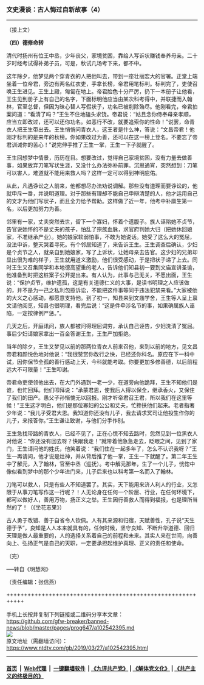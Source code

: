 ### 文史漫谈：古人悔过自新故事（4）
------------------------

<div class="post_content" itemprop="articleBody">
 <p>
  （接上文）
 </p>
 <p>
  <strong>
   （四）德修命转
  </strong>
 </p>
 <p>
  清代时扬州有位王中丞，少年丧父，家境贫困，靠给人写诉状赚钱奉养母亲。二十岁时经考试得补弟子员，可是，秋试几场考下来，都不中。
 </p>
 <p>
  这年除夕，他梦见两个穿青衣的人把他叫去，带到一座壮丽宏大的官署。正堂上端坐着一位帝君，旁边有两名红衣吏，手拿长榜，帝君用笔标判。标判完了，吏使召唤王生进见。王生上殿，匍匐在地上。帝君脸色十分严厉，扔下一本册子让他看，王生见到册子上有自己的名字，下面标明他应当由某次科考得中，并联捷而入翰林，官至总督，但因为昧心替人写假状子，功名已被削除殆尽。他刚看完，帝君拍案问道：“看清了吗？”王生不住地磕头求饶。帝君说：“姑且念你侍奉母亲孝顺，应当立即改过，还可以还你功名。如恶行不改，就要追索你的性命！”说罢，命青衣人把王生带出去。王生悄悄问青衣人，这王者是什么神，答说：“文昌帝君！他刚才标判的是来年的秋榜。你如果改过为善，还可以在这一榜上登名。不要忘了帝君训诫你的苦心！”说完伸手推了王生一掌，王生一下子就醒了。
 </p>
 <p>
  王生回想梦中情景，历历在目。想要改过，觉得自己家境贫困，没有力量去做善事，如果放弃刀笔写状生涯，又没什么办法弥补前罪。沉思通宵，突然想到：刀笔可以害人，难道就不能用来救人吗？这样一定可以得到神明庇佑。
 </p>
 <p>
  从此，凡遇诤讼之人前来，他都想尽办法劝说调解。那些没有道理而要诤讼的，他就申斥一番，并说明道理。对于那些有理却不能自己申辩清楚的人，他才运用自己的文才为他们写状子，而且全力给予帮助。这样做了近一年，他考中补廪生第一名，以后更加努力为善。
 </p>
 <p>
  邻里有一家，丈夫突然去世，留下一个寡妇，怀着个遗腹子。族人诬陷她不贞节，告官说她怀的不是丈夫的孩子，怕乱了宗族血脉，求官府判她大归（把她休回娘家，不准继承产业）。她的娘家软弱怕事，不敢为她说话。她受了这么大的冤屈，没法申诉，整天哭着寻死。有个邻居知道了，来告诉王生。王生调查后确认，少妇是个贞节之人，就亲自到她娘家，写了上诉状，让她母亲去告官。这少妇的兄弟却显出很为难的样子，王生就用道义激励，他们很受感动，于是把状子递了上去。同时王生又召集同学和本地德高望重的老人，告诉他们知县初一要到文庙宣讲圣谕，他准备到时把这桩案子公开提出来。有人认为，此事与己无关，不愿出面，王生说：“保护贞节，维护遗孤，这是有关道德仁义的大事，是读书明理之人应该做的，并不是为一己之私利包揽诉讼，不能把这件事等同于违法犯禁来看。”大家被他的大义之心感动，都愿意支持他。到了初一，知县来到文庙学舍，王生等人呈上禀文请他阅览，知县也很明理，看完后说：“这是件牵涉名节的事，如果确属族人诬陷，一定按律例严惩。”。
 </p>
 <p>
  几天之后，开庭讯问，族人都被问得理屈词穷，承认自己诬告，少妇洗清了冤屈。事后少妇请娘家拿出一百金答谢王生，王生严加拒绝。
 </p>
 <p>
  当年的除夕，王生又梦见以前的那两位青衣人前来召他，来到以前的地方，见文昌帝君和颜悦色地对他说：“我很赞赏你改行之快，已经还你科名。原应在下一科中试，因你保节全孤的善行感动上天，今科就能考取。你要更加多修善德，以后前程远大不可限量！”王生叩谢。
 </p>
 <p>
  帝君命吏使领他出去，在大门外遇到一老一少，在道旁向他跪拜，王生不知他们是谁，也忙回拜。他们叩拜说：“承蒙君恩，使我后人得以保全，继承香火，又保住了我们的田产。愚父子孙惭愧无以回报。刚才听帝君召王君，所以我们在这里等候！”王生这才明白，他们是那位寡妇的公公和丈夫，忙搀扶他们起来。老者指著少年说：“我儿子受君大恩。我知道你还没有儿子，我去请求冥司让他投生作你的儿子，来报答你。”王生谦让致谢，与他们分手作别。
 </p>
 <p>
  王生急找带路的青衣人，已经不见了，正在心慌不知去路时，忽然见到一位黑衣人对他说：“你还没有回去呀？快跟我走！”就带着他急急走去，眨眼之间，见到了家门，王生请问他的姓氏，他笑着说：“我们住在一起多年了，怎么不认识我呀？”王生一再请问，他才说是灶神，并从背后推了他一掌，王生一下就醒了。第二年王生中了解元，入了翰林，官至中丞（巡抚）。考中解元那年，生了一个儿子，恍惚中像似看到梦中的那个少年进门来，儿子后来也以科考第一名而入了翰林。
 </p>
 <p>
  刀笔可以救人，只是有些人不知道罢了。其实，天下能用来济人利人的行业，又怎限于从事刀笔写作这一行呢？！人无论身在任何一个阶层、行业，在任何环境下，都可以做好人，善用万物，扬正义之举。王生因行善救人而得到福报，也是理所当然的了！（《坐花志果》）
 </p>
 <p>
  古人勇于改错、善于自省令人钦佩。人有其来源和归宿，天赋善性，孔子说“天生德于予”，良知是人人本来就具有的，任何时候，坚守良知、不断升华道德、回归天理是做人最重要的，人的选择关系着自己的前程和未来。其实人来在世间，向善向上、弘扬正气是自己的天职，一定要承担起维护真理、正义的责任和使命。
 </p>
 <p>
  （完）
 </p>
 <p>
  ──转自《明慧网》
 </p>
 <p>
  （责任编辑：张信燕）
 </p>
 <div class="single_ad">
 </div>
</div>

+++++++++++++++++++++++++++++++++++++++++++++++++++++++++++<br/><br/>
手机上长按并复制下列链接或二维码分享本文章：<br/>
https://github.com/gfw-breaker/banned-news/blob/master/pages/prog647/a102542395.md <br/>
<a href='https://github.com/gfw-breaker/banned-news/blob/master/pages/prog647/a102542395.md'><img src='https://github.com/gfw-breaker/banned-news/blob/master/pages/prog647/a102542395.md.png'/></a> <br/>
原文地址（需翻墙访问）：https://www.ntdtv.com/gb/2019/03/27/a102542395.html


------------------------
#### [首页](https://github.com/gfw-breaker/banned-news/blob/master/README.md) &nbsp;|&nbsp; [Web代理](https://github.com/labour-camp/helloworld) &nbsp;|&nbsp; [一键翻墙软件](https://github.com/gfw-breaker/nogfw/blob/master/README.md) &nbsp;| [《九评共产党》](https://github.com/gfw-breaker/9ping.md/blob/master/README.md#九评之一评共产党是什么) | [《解体党文化》](https://github.com/gfw-breaker/jtdwh.md/blob/master/README.md) | [《共产主义的终极目的》](https://github.com/gfw-breaker/gczydzjmd.md/blob/master/README.md)

